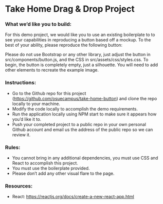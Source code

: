 # Take Home Drag & Drop Project

### What we’d like you to build:
For this demo project, we would like you to use an existing boilerplate to to see your capabilities in reproducing a button based off a mockup. To the best of your ability, please reproduce the following button:

Please do not use Bootstrap or any other library, just adjust the button in src/components/button.js, and the CSS in src/assets/css/styles.css. To begin, the button is completely empty, just a silhouette. You will need to add other elements to recreate the example image.

### Instructions:
* Go to the Github repo for this project (https://github.com/osuecampus/take-home-button) and clone the repo locally to your machine.
* Modify the code locally to accomplish the demo requirements.
* Run the application locally using NPM start to make sure it appears how you’d like it to.
* Push your completed project to a public repo in your own personal Github account and email us the address of the public repo so we can review it.

### Rules:
* You cannot bring in any additional dependencies, you must use CSS and React to accomplish this project.
* You must use the boilerplate provided.
* Please don’t add any other visual flare to the page.

### Resources:
* React: https://reactjs.org/docs/create-a-new-react-app.html